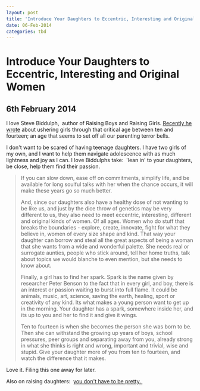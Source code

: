 ```yaml
---
layout: post
title: 'Introduce Your Daughters to Eccentric, Interesting and Original Women'
date: 06-Feb-2014
categories: tbd
---
```


# Introduce Your Daughters to Eccentric, Interesting and Original Women

## 6th February 2014

<p  <img class="photo-horiz" src="/images/2014/02/tumblr_m3qlbkIHvA1qb8vpuo1_500.jpg" /></p>

<p Recess,   1974 by Vsevolod Tarasevich</p>

 

I love Steve Biddulph,    author of Raising Boys and Raising Girls. <a href="http://www.essentialkids.com.au/older-kids/development-for-older-kids/the-forgotten-years-of-girlhood-20130618-2ofcy.html?fb_action_ids=10152193379719054&amp;fb_action_types=og.recommends">Recently he wrote</a> about ushering girls through that critical age between ten and fourteen; an age that seems to set off all our parenting terror bells.

I don't want to be scared of having teenage daughters. I have two girls of my own,   and I want to help them navigate adolescence with as much lightness and joy as I can. I love Biddulphs take:  'lean in' to your daughters, be close, help them find their passion.

<blockquote>If you can slow down, ease off on commitments, simplify life, and be available for long soulful talks with her when the chance occurs, it will make these years go so much better.

And, since our daughters also have a healthy dose of not wanting to be like us, and just by the dice throw of genetics may be very different to us, they also need to meet eccentric, interesting, different and original kinds of women. Of all ages. Women who do stuff that breaks the boundaries - explore, create, innovate, fight for what they believe in, women of every size shape and kind. That way your daughter can borrow and steal all the great aspects of being a woman that she wants from a wide and wonderful palette. She needs real or surrogate aunties, people who stick around, tell her home truths, talk about topics we would blanche to even mention, but she needs to know about.

Finally, a girl has to find her spark. Spark is the name given by researcher Peter Benson to the fact that in every girl, and boy, there is an interest or passion waiting to burst into full flame. It could be animals, music, art, science, saving the earth, healing, sport or creativity of any kind. Its what makes a young person want to get up in the morning. Your daughter has a spark, somewhere inside her, and its up to you and her to find it and give it wings.

Ten to fourteen is when she becomes the person she was born to be. Then she can withstand the growing up years of boys, school pressures, peer groups and separating away from you, already strong in what she thinks is right and wrong, important and trivial, wise and stupid. Give your daughter more of you from ten to fourteen, and watch the difference that it makes.</blockquote>

Love it. Filing this one away for later.

Also on raising daughters:  <a href="http://mogantosh.com/you-dont-have-to-be-pretty-and-other-advice-for-daughters/">you don't have to be pretty. </a>
